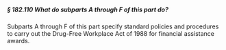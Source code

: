 ##### § 182.110 What do subparts A through F of this part do? #####

Subparts A through F of this part specify standard policies and procedures to carry out the Drug-Free Workplace Act of 1988 for financial assistance awards.